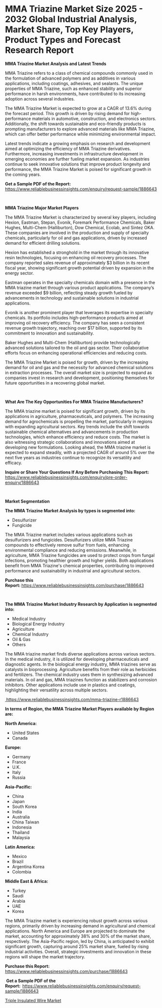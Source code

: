 <p><h1>MMA Triazine Market Size 2025 - 2032 Global Industrial Analysis, Market Share, Top Key Players, Product Types and Forecast Research Report</h1></p><p><strong>MMA Triazine Market Analysis and Latest Trends</strong></p>
<p><p>MMA Triazine refers to a class of chemical compounds commonly used in the formulation of advanced polymers and as additives in various applications, including coatings, adhesives, and sealants. The unique properties of MMA Triazine, such as enhanced stability and superior performance in harsh environments, have contributed to its increasing adoption across several industries.</p><p>The MMA Triazine Market is expected to grow at a CAGR of 13.6% during the forecast period. This growth is driven by rising demand for high-performance materials in automotive, construction, and electronics sectors. Additionally, the shift towards sustainable and eco-friendly products is prompting manufacturers to explore advanced materials like MMA Triazine, which can offer better performance while minimizing environmental impact.</p><p>Latest trends indicate a growing emphasis on research and development aimed at optimizing the efficiency of MMA Triazine derivatives. Furthermore, increasing investments in infrastructure development in emerging economies are further fueling market expansion. As industries continue to seek innovative solutions that improve product longevity and performance, the MMA Triazine Market is poised for significant growth in the coming years.</p></p>
<p><strong>Get a Sample PDF of the Report:&nbsp;</strong> <a href="https://www.reliablebusinessinsights.com/enquiry/request-sample/1886643?utm_campaign=3259&utm_medium=2&utm_source=Github&utm_content=ia&utm_term=01042025&utm_id=mma-triazine">https://www.reliablebusinessinsights.com/enquiry/request-sample/1886643</a></p>
<p>&nbsp;</p>
<p><strong>MMA Triazine Major Market Players</strong></p>
<p><p>The MMA Triazine Market is characterized by several key players, including Hexion, Eastman, Stepan, Evonik, Foremark Performance Chemicals, Baker Hughes, Multi-Chem (Halliburton), Dow Chemical, Ecolab, and Sintez OKA. These companies are involved in the production and supply of specialty chemicals, particularly for oil and gas applications, driven by increased demand for efficient drilling solutions.</p><p>Hexion has established a stronghold in the market through its innovative resin technologies, focusing on enhancing oil recovery processes. The company reported sales revenue of approximately $3 billion in its recent fiscal year, showing significant growth potential driven by expansion in the energy sector.</p><p>Eastman operates in the specialty chemicals domain with a presence in the MMA triazine market through various product applications. The company’s revenue exceeded $9 billion, reflecting steady growth fueled by advancements in technology and sustainable solutions in industrial applications.</p><p>Evonik is another prominent player that leverages its expertise in specialty chemicals. Its portfolio includes high-performance products aimed at improving oil recovery efficiency. The company has seen a consistent revenue growth trajectory, reaching over $17 billion, supported by its commitment to innovation and sustainability.</p><p>Baker Hughes and Multi-Chem (Halliburton) provide technologically advanced solutions tailored to the oil and gas sector. Their collaborative efforts focus on enhancing operational efficiencies and reducing costs.</p><p>The MMA Triazine Market is poised for growth, driven by the increasing demand for oil and gas and the necessity for advanced chemical solutions in extraction processes. The overall market size is projected to expand as companies invest in research and development, positioning themselves for future opportunities in a recovering global market.</p></p>
<p>&nbsp;</p>
<p><strong>What Are The Key Opportunities For MMA Triazine Manufacturers?</strong></p>
<p><p>The MMA triazine market is poised for significant growth, driven by its applications in agriculture, pharmaceuticals, and polymers. The increasing demand for agrochemicals is propelling the market, particularly in regions with expanding agricultural sectors. Key trends include the shift towards sustainable chemical alternatives and advancements in production technologies, which enhance efficiency and reduce costs. The market is also witnessing strategic collaborations and innovations aimed at developing new formulations. Looking ahead, the MMA triazine market is expected to expand steadily, with a projected CAGR of around 5% over the next five years as industries continue to recognize its versatility and efficacy.</p></p>
<p><strong>Inquire or Share Your Questions If Any Before Purchasing This Report:</strong> <a href="https://www.reliablebusinessinsights.com/enquiry/pre-order-enquiry/1886643?utm_campaign=3259&utm_medium=2&utm_source=Github&utm_content=ia&utm_term=01042025&utm_id=mma-triazine">https://www.reliablebusinessinsights.com/enquiry/pre-order-enquiry/1886643</a></p>
<p>&nbsp;</p>
<p><strong>Market Segmentation</strong></p>
<p><strong>The MMA Triazine Market Analysis by types is segmented into:</strong></p>
<p><ul><li>Desulfurizer</li><li>Fungicide</li></ul></p>
<p><p>The MMA Triazine market includes various applications such as desulfurizers and fungicides. Desulfurizers utilize MMA Triazine compounds to effectively remove sulfur from fuels, enhancing environmental compliance and reducing emissions. Meanwhile, in agriculture, MMA Triazine fungicides are used to protect crops from fungal infections, promoting healthier growth and higher yields. Both applications benefit from MMA Triazine's chemical properties, contributing to improved performance and sustainability in industrial and agricultural sectors.</p></p>
<p><strong>Purchase this Report:&nbsp;</strong><a href="https://www.reliablebusinessinsights.com/purchase/1886643?utm_campaign=3259&utm_medium=2&utm_source=Github&utm_content=ia&utm_term=01042025&utm_id=mma-triazine">https://www.reliablebusinessinsights.com/purchase/1886643</a></p>
<p>&nbsp;</p>
<p><strong>The MMA Triazine Market Industry Research by Application is segmented into:</strong></p>
<p><ul><li>Medical Industry</li><li>Biological Energy Industry</li><li>Agriculture</li><li>Chemical Industry</li><li>Oil & Gas</li><li>Others</li></ul></p>
<p><p>The MMA triazine market finds diverse applications across various sectors. In the medical industry, it is utilized for developing pharmaceuticals and diagnostic agents. In the biological energy industry, MMA triazines serve as catalysts in bioprocessing. Agriculture benefits from their role as herbicides and fertilizers. The chemical industry uses them in synthesizing advanced materials. In oil and gas, MMA triazines function as stabilizers and corrosion inhibitors. Other applications include use in plastics and coatings, highlighting their versatility across multiple sectors.</p></p>
<p><a href="https://www.reliablebusinessinsights.com/mma-triazine-r1886643?utm_campaign=3259&utm_medium=2&utm_source=Github&utm_content=ia&utm_term=01042025&utm_id=mma-triazine">&nbsp;https://www.reliablebusinessinsights.com/mma-triazine-r1886643</a></p>
<p><strong>In terms of Region, the MMA Triazine Market Players available by Region are:</strong></p>
<p>
    <p> <strong> North America: </strong>
        <ul>
            <li>United States</li>
            <li>Canada</li>
        </ul>
        </p> 
    <p> <strong> Europe: </strong>
        <ul>
            <li>Germany</li>
            <li>France</li>
            <li>U.K.</li>
            <li>Italy</li>
            <li>Russia</li>
        </ul>
        </p> 
    <p> <strong> Asia-Pacific: </strong>
        <ul>
            <li>China</li>
            <li>Japan</li>
            <li>South Korea</li>
            <li>India</li>
            <li>Australia</li>
            <li>China Taiwan</li>
            <li>Indonesia</li>
            <li>Thailand</li>
            <li>Malaysia</li>
        </ul>
        </p> 
    <p> <strong> Latin America: </strong>
        <ul>
            <li>Mexico</li>
            <li>Brazil</li>
            <li>Argentina Korea</li>
            <li>Colombia</li>
        </ul>
        </p> 
    <p> <strong> Middle East & Africa: </strong>
        <ul>
            <li>Turkey</li>
            <li>Saudi</li>
            <li>Arabia</li>
            <li>UAE</li>
            <li>Korea</li>
        </ul>
    </p>
    </p>
<p><p>The MMA Triazine market is experiencing robust growth across various regions, primarily driven by increasing demand in agricultural and chemical applications. North America and Europe are projected to dominate the market, accounting for approximately 38% and 30% of the market share, respectively. The Asia-Pacific region, led by China, is anticipated to exhibit significant growth, capturing around 25% market share, fueled by rising industrial activities. Overall, strategic investments and innovation in these regions will shape the market trajectory.</p></p>
<p><strong>Purchase this Report: </strong><a href="https://www.reliablebusinessinsights.com/purchase/1886643?utm_campaign=3259&utm_medium=2&utm_source=Github&utm_content=ia&utm_term=01042025&utm_id=mma-triazine">https://www.reliablebusinessinsights.com/purchase/1886643</a></p>
<p>&nbsp;<strong>Get a Sample PDF of the Report:&nbsp;&nbsp;</strong><a href="https://www.reliablebusinessinsights.com/enquiry/request-sample/1886643?utm_campaign=3259&utm_medium=2&utm_source=Github&utm_content=ia&utm_term=01042025&utm_id=mma-triazine">https://www.reliablebusinessinsights.com/enquiry/request-sample/1886643</a></p>
<p><strong></strong></p>
<p><p><a href="https://github.com/shewlisapsai/Market-Research-Report-List-1/blob/main/triple-insulated-wire-market.md?utm_campaign=3259&utm_medium=2&utm_source=Github&utm_content=ia&utm_term=01042025&utm_id=mma-triazine">Triple Insulated Wire Market</a></p></p>